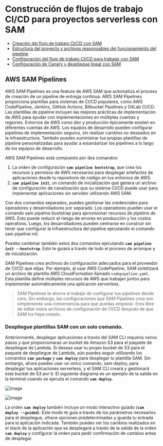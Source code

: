 # Construcción de flujos de trabajo CI/CD para proyectos serverless con SAM

* [Creación del flujo de trabajo CI/CD con SAM]()
* [Estructura del proyecto y archivos responsables del funcionamiento del pipeline](#)
* [Configuración del flujo de trabajo CI/CD para trabajar con SAM](#)
* [Configuración de Canary y despliegue lineal con SAM](#)

## AWS SAM Pipelines

AWS SAM Pipelines es una feature de AWS SAM que automatiza el proceso de creación de un pipeline de entrega continua. 
AWS SAM Pipelines proporciona plantillas para sistemas de CI/CD populares, como AWS CodePipeline, Jenkins, 
GitHub Actions, Bitbucket Pipelines y GitLab CI/CD. Las plantillas de pipeline incluyen las mejores prácticas 
de implementación de AWS para ayudar con implementaciones en múltiples cuentas y regiones. Entornos de AWS como 
dev y producción típicamente existen en diferentes cuentas de AWS. Los equipos de desarrollo pueden configurar 
pipelines de implementación seguros, sin realizar cambios no deseados en la infraestructura. También puedes suministrar 
tus propias plantillas de pipeline personalizadas para ayudar a estandarizar los pipelines a lo largo de 
los equipos de desarrollo. 

AWS SAM Pipelines está compuesto por dos comandos:

1. La orden de configuración **`sam pipeline bootstrap`**, que crea los recursos y permisos de AWS necesarios para 
desplegar artefactos de aplicaciones desde tu repositorio de código en tus entornos de AWS. 
2. **`sam pipeline init`**, un comando de inicialización que genera un archivo de configuración de canalización 
que su sistema CI/CD puede usar para implementar aplicaciones sin servidor utilizando AWS SAM.

Con dos comandos separados, puedes gestionar las credenciales para operadores y desarrolladores por separado. 
Los operadores pueden usar el comando sam pipeline bootstrap para aprovisionar recursos de pipeline de AWS. 
Esto puede reducir el riesgo de errores en producción y los costos operativos. Luego, los desarrolladores pueden 
centrarse en construir sin tener que configurar la infraestructura del pipeline ejecutando el comando sam pipeline init.

Puedes combinar también estos dos comandos ejecutando **`sam pipeline init --bootstrap`**. Esto te guiará a través 
de todo el proceso de arranque y de inicialización.

SAM Pipelines crea archivos de configuración adecuados para el proveedor de CI/CD que elijas. Por ejemplo, al usar 
AWS CodePipeline, SAM sintetizará un archivo de plantilla AWS CloudFormation llamado `codepipeline.yaml`. Esta plantilla 
define múltiples recursos de AWS que trabajan juntos para implementar automáticamente una aplicación serverless.

> SAM Pipelines te ahorra el trabajo de configurar tus *pipelines* desde cero. Sin embargo, las configuraciones que 
> SAM Pipelines crea son simplemente una conveniencia para que puedas empezar. Eres libre de editar estos archivos 
> de configuración de CI/CD después de que SAM los haya creado. 

### Despliegue plantillas SAM con un solo comando.

Anteriormente, desplegar aplicaciones a través del SAM CLI requería varios pasos y que proporcionaras un bucket 
de Amazon S3 para el paquete de despliegue de Lambda. Si deseas usar tu propio bucket de S3 para el paquete 
de despliegue de Lambda, aún puedes seguir utilizando los comandos **`sam package`** y **`sam deploy`** para desplegar 
tu plantilla SAM. Sin embargo, ahora puedes usar un único comando, sam deploy, para desplegar tus aplicaciones serverless, 
y el SAM CLI creará y gestionará este bucket de S3 por ti. El siguiente diagrama es un ejemplo de la salida en 
la terminal cuando se ejecuta el comando **`sam deploy`**. 

![image](https://explore.skillbuilder.aws/files/a/w/aws_prod1_docebosaas_com/1728054000/OkLFRSay1U8Sv7H0Idus2Q/tincan/675621_1654804371_p1g5509l8kdo9ri4lrh1vhpr5f4_zip/assets/1mulJ7tiGWsGLV2q_-WGv20luHdXQbcJ8.jpg)

![image](https://explore.skillbuilder.aws/files/a/w/aws_prod1_docebosaas_com/1728054000/OkLFRSay1U8Sv7H0Idus2Q/tincan/675621_1654804371_p1g5509l8kdo9ri4lrh1vhpr5f4_zip/assets/Awg4mSynE89H67Q9_hAMbIicEvRvs1vFH.png)

La orden **`sam deploy`** también incluye un modo interactivo guiado (**`sam deploy --guided`**).
Este modo te guía a través de los parámetros necesarios para el despliegue, ofrece opciones predeterminadas y guarda tu
entrada para la aplicación indicada. También puedes ver los cambios realizados en el stack de la aplicación que se desplegará a través
de la salida de la orden **`sam deploy`** y configurar la orden para pedir confirmación de cambios antes de desplegar.
